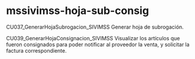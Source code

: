 # mssivimss-hoja-sub-consig
CU037_GenerarHojaSubrogacion_SIVIMSS 
Generar hoja de subrogación.


CU039_GenerarHojaConsignacion_SIVIMSS
Visualizar los artículos que fueron consignados para poder notificar al proveedor la venta, y solicitar la factura correspondiente.
